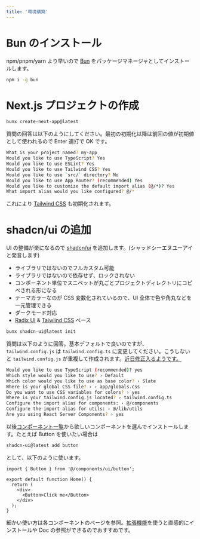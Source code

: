 ```yaml
---
title: '環境構築'
---
```


# Bun のインストール

npm/pnpm/yarn より早いので [Bun](https://bun.sh) をパッケージマネージャとしてインストールします。

```bash
npm i -g bun
```

# Next.js プロジェクトの作成

```bash
bunx create-next-app@latest
```

質問の回答は以下のようにしてください。最初の初期化以降は前回の値が初期値として使われるので Enter 連打で OK です。

```bash
What is your project named? my-app
Would you like to use TypeScript? Yes
Would you like to use ESLint? Yes
Would you like to use Tailwind CSS? Yes
Would you like to use `src/` directory? No
Would you like to use App Router? (recommended) Yes
Would you like to customize the default import alias (@/*)? Yes
What import alias would you like configured? @/*
```

これにより [Tailwind CSS](https://tailwindcss.com) も初期化されます。

# shadcn/ui の追加

UI の整備が楽になるので [shadcn/ui](https://ui.shadcn.com/docs/installation/next) を追加します。(シャッドシーエヌユーアイと発音します)

- ライブラリではないのでフルカスタム可能
- ライブラリではないので依存せず、ロックされない
- コンポーネント単位でスニペットが丸ごとプロジェクトディレクトリにコピペされる形になる
- テーマカラーなのが CSS 変数化されているので、UI 全体で色や角丸などを一元管理できる
- ダークモード対応
- [Radix UI](https://www.radix-ui.com) & [Taiwlind CSS](https://tailwindcss.com) ベース

```bash
bunx shadcn-ui@latest init
```

質問は以下のように回答。基本デフォルトで良いのですが、 `tailwind.config.js` は `tailwind.config.ts` に変更してください。こうしないと `tailwind.config.js` が重複して作成されます。[近日修正入るようです。](https://github.com/shadcn-ui/ui/pull/1247)

```bash
Would you like to use TypeScript (recommended)? yes
Which style would you like to use? › Default
Which color would you like to use as base color? › Slate
Where is your global CSS file? › › app/globals.css
Do you want to use CSS variables for colors? › yes
Where is your tailwind.config.js located? › tailwind.config.ts
Configure the import alias for components: › @/components
Configure the import alias for utils: › @/lib/utils
Are you using React Server Components? › yes
```

以後[コンポーネント一覧](https://ui.shadcn.com/docs/components/accordion)から欲しいコンポーネントを選んでインストールします。たとえば Button を使いたい場合は

```bash
shadcn-ui@latest add button
```

として、以下のように使います。

```tsx
import { Button } from '@/components/ui/button';

export default function Home() {
  return (
    <div>
      <Button>Click me</Button>
    </div>
  );
}
```

細かい使い方は各コンポーネントのページを参照。[拡張機能](https://marketplace.visualstudio.com/items?itemName=SuhelMakkad.shadcn-ui)を使うと直感的にインストールや Doc の参照ができるのでおすすめです。
